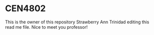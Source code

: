 # CEN4802
This is the owner of this repository Strawberry Ann Trinidad editing this read me file. Nice to meet you professor!
